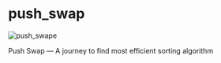 # push_swap
![push_swape](https://github.com/kursatpolatci/push_swap/assets/89658856/6c8cf134-8c23-432a-8a33-f671feb18cae)

Push Swap — A journey to find most efficient sorting algorithm
